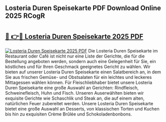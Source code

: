 ## Losteria Duren Speisekarte PDF Download Online 2025 RCogR

# <h2><a href="http://gc9g1wm.nevu.top/?p=Losteria+Duren+Speisekarte">🔗 👉🔴 Losteria Duren Speisekarte 2025 PDF</a></h2>

[![Losteria Duren Speisekarte 2025 PDF](https://i.imgur.com/dBaPXMq.png)](http://gc9g1wm.nevu.top/?p=Losteria+Duren+Speisekarte)
Die Losteria Duren Speisekarte im Restaurant oder Café ist nicht nur eine Liste der Gerichte, die für die Bestellung angeboten werden, sondern auch eine Gelegenheit für Sie, ein köstliches und für Ihren Geschmack geeignetes Gericht zu wählen. Wir bieten auf unserer Losteria Duren Speisekarte einen Salatbereich an, in dem Sie aus frischen Gemüse- und Obstsalaten für ein leichtes und leckeres Mittagessen wählen können. Für Fleischliebhaber bietet unsere Losteria Duren Speisekarte eine große Auswahl an Gerichten: Rindfleisch, Schweinefleisch, Huhn und Fisch. Unseren Auserwählten bieten wir exquisite Gerichte wie Schaschlik und Steak an, die auf einem alten, natürlichen Feuer zubereitet werden. Unsere Losteria Duren Speisekarte bietet eine große Auswahl an Desserts, von klassischen Torten und Kuchen bis hin zu exquisiten Crème Brûlée und Schokoladenbonbons.
